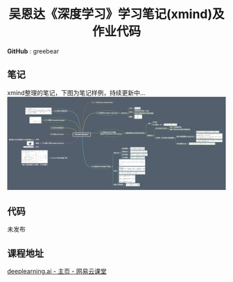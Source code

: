 <h1 align="center">吴恩达《深度学习》学习笔记(xmind)及作业代码</h1>

**GitHub** : greebear


## 笔记

xmind整理的笔记，下图为笔记样例，持续更新中...
![](imgs/xmindDemo.jpg)

## 代码

未发布

## 课程地址

[deeplearning.ai - 主页 - 网易云课堂](https://study.163.com/provider/2001053000/index.htm)
